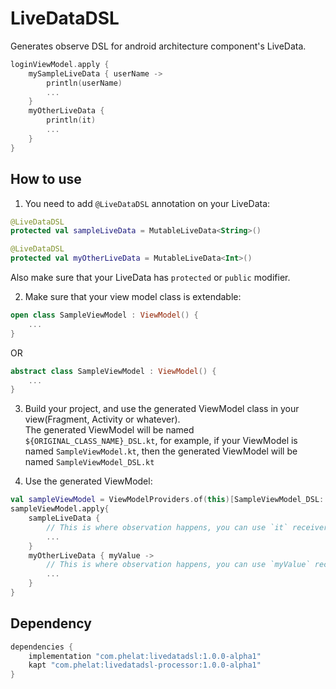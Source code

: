 # LiveDataDSL
Generates observe DSL for android architecture component's LiveData.
```kotlin
loginViewModel.apply {
    mySampleLiveData { userName ->
        println(userName)
        ...
    }
    myOtherLiveData {
        println(it)
        ...
    }
}
```


## How to use  
1. You need to add `@LiveDataDSL` annotation on your LiveData:  
```kotlin
@LiveDataDSL
protected val sampleLiveData = MutableLiveData<String>()

@LiveDataDSL
protected val myOtherLiveData = MutableLiveData<Int>()
```
Also make sure that your LiveData has `protected` or `public` modifier.

2. Make sure that your view model class is extendable:
```kotlin
open class SampleViewModel : ViewModel() {
    ...
}
```
OR
```kotlin
abstract class SampleViewModel : ViewModel() {
    ...
}
```

3. Build your project, and use the generated ViewModel class in your view(Fragment, Activity or whatever).  
The generated ViewModel will be named `${ORIGINAL_CLASS_NAME}_DSL.kt`, for example, if your ViewModel is named `SampleViewModel.kt`, then the generated ViewModel will be named `SampleViewModel_DSL.kt`

4. Use the generated ViewModel:
```kotlin
val sampleViewModel = ViewModelProviders.of(this)[SampleViewModel_DSL::class.java]
sampleViewModel.apply{
    sampleLiveData {
        // This is where observation happens, you can use `it` receiver as observed value
        ...
    }
    myOtherLiveData { myValue ->
        // This is where observation happens, you can use `myValue` receiver as observed value
        ...
    }
}
```

## Dependency
```groovy
dependencies {
    implementation "com.phelat:livedatadsl:1.0.0-alpha1"
    kapt "com.phelat:livedatadsl-processor:1.0.0-alpha1"
}
```
